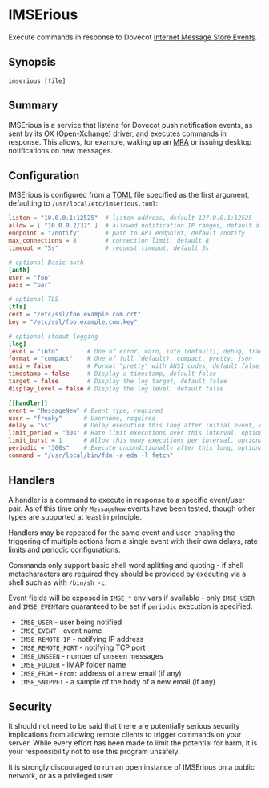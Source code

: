 # IMSErious

Execute commands in response to Dovecot [Internet Message Store Events][rfc5423].

## Synopsis

```
imserious [file]
```

## Summary

IMSErious is a service that listens for Dovecot push notification events,
as sent by its [OX (Open-Xchange) driver][OX], and executes commands in response.
This allows, for example, waking up an [MRA] or issuing desktop notifications
on new messages.

## Configuration

IMSErious is configured from a [TOML] file specified as the first argument,
defaulting to `/usr/local/etc/imserious.toml`:

```toml
listen = "10.0.0.1:12525"  # listen address, default 127.0.0.1:12525
allow = [ "10.0.0.2/32" ]  # allowed notification IP ranges, default all
endpoint = "/notify"       # path to API endpoint, default /notify
max_connections = 8        # connection limit, default 8
timeout = "5s"             # request timeout, default 5s

# optional Basic auth
[auth]
user = "foo"
pass = "bar"

# optional TLS
[tls]
cert = "/etc/ssl/foo.example.com.crt"
key = "/etc/ssl/foo.example.com.key"

# optional stdout logging
[log]
level = "info"        # One of error, warn, info (default), debug, trace
format = "compact"    # One of full (default), compact, pretty, json
ansi = false          # Format "pretty" with ANSI codes, default false
timestamp = false     # Display a timestamp, default false
target = false        # Display the log target, default false
display_level = false # Display the log level, default false

[[handler]]
event = "MessageNew" # Event type, required
user = "freaky"      # Username, required
delay = "5s"         # Delay execution this long after initial event, optional, default none
limit_period = "30s" # Rate limit executions over this interval, optional, default 30s
limit_burst = 1      # Allow this many executions per interval, optional, default 1
periodic = "300s"    # Execute unconditionally after this long, optional, default none
command = "/usr/local/bin/fdm -a eda -l fetch"
```

## Handlers

A handler is a command to execute in response to a specific event/user pair.  As
of this time only `MessageNew` events have been tested, though other types are
supported at least in principle.

Handlers may be repeated for the same event and user, enabling the triggering of multiple
actions from a single event with their own delays, rate limits and periodic configurations.

Commands only support basic shell word splitting and quoting - if shell metacharacters
are required they should be provided by executing via a shell such as with `/bin/sh -c`.

Event fields will be exposed in `IMSE_*` env vars if available - only `IMSE_USER`
and `IMSE_EVENT`are guaranteed to be set if `periodic` execution is specified.

* `IMSE_USER` - user being notified
* `IMSE_EVENT` - event name
* `IMSE_REMOTE_IP` - notifying IP address
* `IMSE_REMOTE_PORT` - notifying TCP port
* `IMSE_UNSEEN` - number of unseen messages
* `IMSE_FOLDER` - IMAP folder name
* `IMSE_FROM` - `From:` address of a new email (if any)
* `IMSE_SNIPPET` - a sample of the body of a new email (if any)

## Security

It should not need to be said that there are potentially serious security implications
from allowing remote clients to trigger commands on your server.  While every effort
has been made to limit the potential for harm, it is your responsibility not to use
this program unsafely.

It is strongly discouraged to run an open instance of IMSErious on a public network,
or as a privileged user.

[rfc5423]: https://www.rfc-editor.org/rfc/rfc5423.html
[OX]: https://doc.dovecot.org/configuration_manual/push_notification/
[MRA]: https://en.wikipedia.org/wiki/Mail_retrieval_agent
[TOML]: https://toml.io